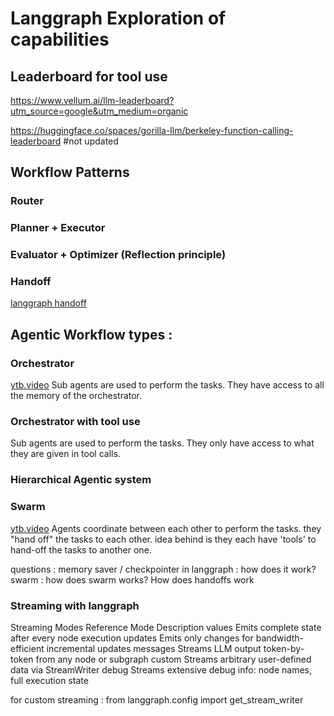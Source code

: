 # Langgraph Exploration of capabilities

## Leaderboard for tool use
https://www.vellum.ai/llm-leaderboard?utm_source=google&utm_medium=organic

https://huggingface.co/spaces/gorilla-llm/berkeley-function-calling-leaderboard
#not updated



## Workflow Patterns

### Router

### Planner + Executor

### Evaluator + Optimizer (Reflection principle)

### Handoff
[langgraph handoff](https://mirror-feeling-d80.notion.site/Understanding-Multi-agent-Handoffs-1c0808527b17809ca43bf9ef4d11a471)


## Agentic Workflow types : 

### Orchestrator
[ytb.video](https://www.youtube.com/watch?v=4oC1ZKa9-Hs)
Sub agents are used to perform the tasks. 
They have access to all the memory of the orchestrator. 


### Orchestrator with tool use

Sub agents are used to perform the tasks. 
They only have access to what they are given in tool calls. 

### Hierarchical Agentic system







### Swarm 
[ytb.video](https://www.youtube.com/watch?v=JeyDrn1dSUQ)
Agents coordinate between each other to perform the tasks. 
they "hand off" the tasks to each other. 
idea behind is they each have 'tools' to hand-off the tasks to another one.





questions : 
memory saver / checkpointer in langgraph : how does it work?
swarm : how does swarm works?
How does handoffs work



### Streaming with langgraph
    
Streaming Modes Reference
Mode	Description
values	Emits complete state after every node execution
updates	Emits only changes for bandwidth-efficient incremental updates
messages	Streams LLM output token-by-token from any node or subgraph
custom	Streams arbitrary user-defined data via StreamWriter
debug	Streams extensive debug info: node names, full execution state

for custom streaming : 
from langgraph.config import get_stream_writer







